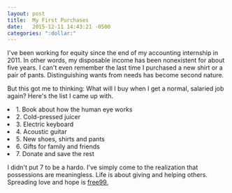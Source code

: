 ```yaml
---
layout: post
title:  My First Purchases
date:   2015-12-11 14:43:21 -0500
categories: ":dollar:"
---
```


<p>I've been working for equity since the end of my accounting internship in 2011. In other words, my disposable income has been nonexistent for about five years. I can't even remember the last time I purchased a new shirt or a pair of pants. Distinguishing wants from needs has become second nature.</p>

<p>But this got me to thinking: What will I buy when I get a normal, salaried job again? Here's the list I came up with.</p>

<!-- <ul style="list-style: none;"> -->
<li>1. Book about how the human eye works</li>
<li>2. Cold-pressed juicer</li>
<li>3. Electric keyboard</li>
<li>4. Acoustic guitar</li>
<li>5. New shoes, shirts and pants</li>
<li>6. Gifts for family and friends</li>
<li>7. Donate and save the rest</li>
<!-- </ul> -->

<p>I didn't put 7 to be a hardo. I've simply come to the realization that possessions are meaningless. Life is about giving and helping others. Spreading love and hope is <a href="https://www.youtube.com/watch?v=ylT16QB6Uig#t=0m28s">free99.</a></p>
